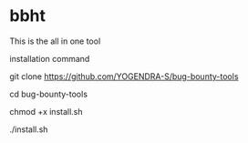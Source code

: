 # bbht
This is the all in one tool


installation command 


git clone https://github.com/YOGENDRA-S/bug-bounty-tools 

cd bug-bounty-tools 

chmod +x install.sh 

./install.sh
